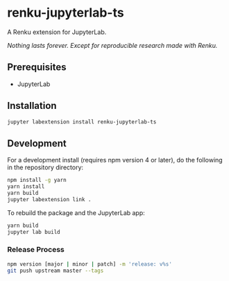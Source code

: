 # renku-jupyterlab-ts

A Renku extension for JupyterLab.

*Nothing lasts forever. Except for reproducible research made with Renku.*

## Prerequisites

* JupyterLab

## Installation

```bash
jupyter labextension install renku-jupyterlab-ts
```

## Development

For a development install (requires npm version 4 or later), do the following
in the repository directory:

```bash
npm install -g yarn
yarn install
yarn build
jupyter labextension link .
```

To rebuild the package and the JupyterLab app:

```bash
yarn build
jupyter lab build
```

### Release Process

```bash
npm version [major | minor | patch] -m 'release: v%s'
git push upstream master --tags
```
